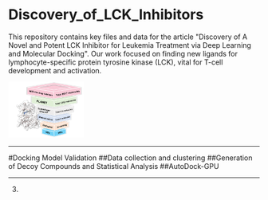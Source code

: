 # Discovery_of_LCK_Inhibitors
 This repository contains key files and data for the article "Discovery of A Novel and Potent LCK Inhibitor for Leukemia Treatment via Deep Learning and Molecular Docking". Our work focused on finding new ligands for lymphocyte-specific protein tyrosine kinase (LCK), vital for T-cell development and activation. 

<img src="images/F.png" width="30%">

***
#Docking Model Validation
    ##Data collection and clustering
    ##Generation of Decoy Compounds and Statistical Analysis
    ##AutoDock-GPU
***
3. 
